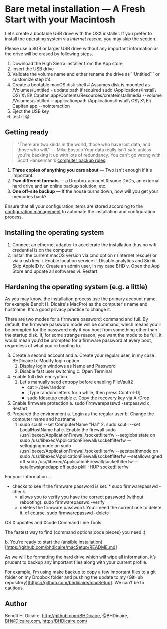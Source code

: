 # Bare metal installation — A Fresh Start with your Macintosh 

Let’s create a bootable USB drive with the OSX installer. If you prefer to install the operating system via *internet rescue*, you may skip the section.

Please use a 8GB or larger USB drive without any important information as the drive will be erased by following steps.

1. Download the High Sierra installer from the App store
2. Insert the USB drive
3. Validate the volume name and either rename the drive as ``Untitled``` or customize  step #4
4. Create a bootable macOS disk shell # Assumes disk is mounted as /Volumes/Untitled - update path if required sudo /Applications/Install\ OS\ X\ El\ Capitan.app/Contents/Resources/createinstallmedia --volume /Volumes/Untitled --applicationpath /Applications/Install\ OS\ X\ El\ Capitan.app --nointeraction
5. Eject the USB key
6. test it :grin:

## Getting ready 
> "There are two kinds in the world, those who have lost data, and those who will." —  Mike Epstein
Your data really isn't safe unless you're backing it up with lots of redundancy. You can't go wrong with Scott Hanselman's [computer backup rules](http://www.hanselman.com/blog/TheComputerBackupRuleOfThree.aspx): 

1. **Three copies of anything you care about** — Two isn't enough if it's important.
2. **Two different formats** — a Dropbox account & some DVDs, an external hard drive and an online backup solution, etc.
3. **One off-site backup** — If the house burns down, how will you get your memories back?

Ensure that all your configuration items are stored according to the [configuration management](https://github.com/bhdicaire/macSetup/doc/configManagement.md) to automate the installation and configuration process. 
## Installing the operating system

1. Connect an ethernet adapter to accelerate the installation thus no wifi credential is on the computer
2. Install the current macOS version via cmd option r (internet rescue) or via a usb key.
   i. Enable location service
   ii. Disable analytics and Siri
   iii. Skip AppleID
   iv, Create an admin user, in my case BHD
   v. Open the App Store and update all softwares
   vi. Restart

## Hardening the operating system (e.g. a little) 
As you may know. the installation process use the primary account name, for example Benoît H. Dicaire's MacPro) as the computer's name and hostname. It's a good privacy practice to change it.

There are two modes for a firmware password: command and full. By default, the firmware password mode will be command, which means you'll be prompted for the password only if you boot from something other than the startup disk. If, for some strange reason, you want the mode to be full, it would mean you'd be prompted for a firmware password at every boot, regardless of what you're booting to.

3. Create a second account and 
  a. Create your regular user, in my case BHDicaire
  b. Modify login option
    1. Display login windows as Name and Password
    2. Disable fast user switching
  c. Open Terminal
4. Enable full disk encryption
	1. Let's manually seed entropy before enabling FileVault2
		* cat > /dev/random
		* [Type random letters for a while, then press Control-D]
		* sudo fdesetup enable
  e. Copy the recovery key via AirDrop
4. Enable firmware protection
  a. sudo firmwarepasswd -setpasswd
  c. Restart
5. Prepared the environment
  a. Login as the regular user
  b. Change the computer name and hostname
  	1. sudo scutil --set ComputerName "Hal"
		2. sudo scutil --set LocalHostName hal
	c. Enable the firewall
	sudo /usr/libexec/ApplicationFirewall/socketfilterfw --setglobalstate on
	sudo /usr/libexec/ApplicationFirewall/socketfilterfw --setloggingmode on
	sudo /usr/libexec/ApplicationFirewall/socketfilterfw --setstealthmode on
	sudo /usr/libexec/ApplicationFirewall/socketfilterfw --setallowsigned off
	sudo /usr/libexec/ApplicationFirewall/socketfilterfw --setallowsignedapp off
	sudo pkill -HUP socketfilterfw
	


For your information ...
 * checks to see if the firmware password is set.
		* sudo firmwarepasswd -check
	* allows you to verify you have the correct password (without rebooting).
		sudo firmwarepasswd -verify
	* deletes the firmware password. You'll need the current one to delete it, of course.
		sudo firmwarepasswd -delete


OS X updates and Xcode Command Line Tools</summary>

The fastest way to find {command options|code pieces} you need :)

  b. You’re ready to start the (ansible installation)[https://github.com/bhdicaire/macSetup/README.md]
  
As we will be formatting the hard drive which will wipe all information, it’s prudent to backup any important files along with your current profile.

For example, I’m using make backup to copy a few important files to a git folder on my Dropbox folder and pushing the update to my (GitHub repository)[https://github.com/bhdicaire/macSetup]. We can’t be to cautious.
## Author

Benoît H. Dicaire, http://github.com/BHDicaire, @BHDicaire, BH@Dicaire.com, http://BHDicaire.com/

